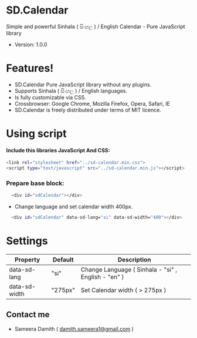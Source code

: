 # SD.Calendar
Simple and powerful Sinhala ( සිංහල ) / English Calendar - Pure JavaScript library

  - Version: 1.0.0
  
# Features!

  -  SD.Calendar Pure JavaScript library without any plugins.
  -  Supports Sinhala ( සිංහල ) / English languages.
  -  Is fully customizable via CSS.
  -  Crossbrowser: Google Chrome, Mozilla Firefox, Opera, Safari, IE
  -  SD.Calendar is freely distributed under terms of MIT licence.
  
# Using script
####  Include this libraries JavaScript And CSS:
```sh
<link rel="stylesheet" href="../sd-calendar.min.css">
<script type="text/javascript" src="../sd-calendar.min.js"></script>
```

###  Prepare base block:
```sh
  <div id="sdCalendar"></div>
```
  - Change language and set calendar width 400px.
```sh
  <div id="sdCalendar" data-sd-lang="si" data-sd-width="400"></div>
```

#  Settings

| Property | Default | Description |
| ------------- | ------------- | -------- |
| data-sd-lang  | "si"  | Change Language ( Sinhala - "si" , English - "en" ) |
| data-sd-width  | "275px"  | Set Calendar width ( > 275px ) |

##  Contact me 
  - Sameera Damith ( damith.sameera1@gmail.com )
